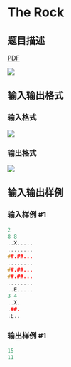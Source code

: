 # The Rock

## 题目描述

[problemUrl]: https://uva.onlinejudge.org/index.php?option=com_onlinejudge&Itemid=8&category=15&page=show_problem&problem=1322

[PDF](https://uva.onlinejudge.org/external/103/p10381.pdf)

![](https://cdn.luogu.com.cn/upload/vjudge_pic/UVA10381/acfad0b5c64041e8c531a30e257e3ebee9ca0802.png)

## 输入输出格式

### 输入格式

![](https://cdn.luogu.com.cn/upload/vjudge_pic/UVA10381/eeb82948aad2f9b666c31fa27bc3439c18157471.png)

### 输出格式

![](https://cdn.luogu.com.cn/upload/vjudge_pic/UVA10381/ac3beb11fb57b84f8d5b63ef6a3d469b2b371f7a.png)

## 输入输出样例

### 输入样例 #1

```cpp
2
8 8
..X.....
........
##.##...
........
##.##...
##.##...
........
..E.....
3 4
..X.
.##.
.E..
```


### 输出样例 #1

```cpp
15
11
```


